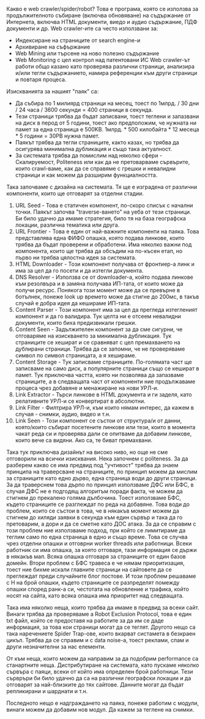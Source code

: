 Какво е web crawler/spider/robot? Това е програма, която се използва за продължителното събиране (включва обновяване) на съдържание от Интернета, включва HTML документи, виедо и аудио съдържание, ПДФ документи и др. Web crawler-ите са често използвани за:
- Индексиране на страниците от search engine-и
- Архивиране на съфържание
- Web Mining или търсене на ново полезно съдържание
- Web Monitoring с цел контрол над патентовани ИС
Web crawler-ът работи общо казано като проверява различни страници, анализира и/или тегли съдържанието, намира референции към други страници и повтаря процеса.

Изискванията за нашият "паяк" са:
- Да събира по 1 милиярд страници на месец, тоест по 1млрд. / 30 дни / 24 часа / 3600 секунди = 400 страници в секунда.
- Тези страници трябва да бъдат записвани, тоест теглени и запазвани на диск в перод от 5 години, тоест ако предположим, че нужната ни памет за една страница е 500KB. 1млрд. * 500 килобайта * 12 месеца * 5 години = 30PB нужна памет.
- Паякът трябва да тегли страниците, както казах, но трябва да осигурява минимална дубликация и също така актуалност.
- За системата трябва да помислим над няколко сфери - Скалируемост, Politeness или как да не претоварваме сървърите, които crawl-ваме, как да се справяме с грешки и невалидни страници и как можем да разширим функциалността.

Така започваме с дизайна на системата. Тя ще е изградена от различни компоненти, които ще отговарят за отделни стадии.
1. URL Seed - Това е статичен компонент, по-скоро списък с начални точки. Паякът започва "traverse-ването" на уеба от тези страници. Би било удачно да имаме стратегия, било тя на база географска локации, различна тематика или друга.
2. URL Frontier - Това е един от най-важните компоненти на паяка. Това представлява една ФИФО опашка, която подава линкове, които трябва да бъдат проверени и обработени. Има няколко важни под компонента, които ще трябва да обсъдим на по-късен етап, но първо ни трябва цялостна идея за системата.
3. HTML Downloader - Този компонент получава от фронтиер-а линк и има за цел да го посети и да изтегли документа.
4. DNS Resolver - Използва се от downloader-a, който подава линкове към резолвъра и в замяна получава ИП-тата, от които може да получи ресурс. Понякога този момент може да се превърне в ботълнек, понеже look up времето може да стигне до 200мс, в такъв случай е добра идея да кешираме ИП-тата.
5. Content Parser - Този компонент има за цел да прегледа изтегленият компонент и да го валидира. Тук целта ни е отсеем невалидни документи, които биха предизвикали грешки.
6. Content Seen - Задължителен компонент за да сме сигурни, че отговаряме на изискването за минимална дубликация. Тук страниците се хешират и се сравняват с цел премахването на дублирани страници. Трябва да се запомни, че не проверяваме символ по символ страницата, а я хешираме. 
7. Content Storage - Тук записваме страниците. По-голямата част ще записваме на само диск, а популярните страници също се кешират в памет.
Тук приключва частта, която ни позволява да запазваме страниците, а в следващата част от компоненти ние продължаваме процеса чрез добавяне и менажиране на нови УРЛ-и.
8. Link Extractor - Търси линкове в HTML документа и ги заделя, като релативните УРЛ-и се конвертират в абсолютни. 
9. Link Filter - Филтрира УРЛ-и, към които нямам интерес, да кажем в случая - снимки, аудио, видео и т.н.
10. Link Seen - Този компонент се състои от структура/и от данни, която/които събират посетените линкове или тези, които в момента чакат реда си и проверява дали се опитваме да добавим линкове, които вече са видяни. Ако са, те биват премахвани.

Така тук приключва дизайнът на високо ниво, но още не сме отговорили на всички изисквания. Нека започнем с politeness. За да разберем какво се има предвид под "учтивост" трябва да знаем принципа на траверсване на страниците, по принцип можем да мислим за страниците като едно дърво, една страница води до други страници. За да траверснем това дърпо по принцип използваме ДФС или БФС, в случая ДФС не е подгодящ алгоритъм поради факта, че можем да стигнем до прекалено голяма дълбочина. Тоест използваме БФС, където страниците се разглеждат по реда на добавяне. Това води до проблем, които се състои в това, че в някакъв момент можем да стигнем до хиляди заявки в секунда към един сървър и така да го претоварим, а дори и да се сметне като ДОС атака. За да се справим с този проблем ние използваме подход, при който се лимитираме да теглим само по една страница в едно и също време. Това се случва чрез отделни опашки и отговрни worker threads или работници. Всеки работник си има опашка, за която отговаря, тази информация се държи в някакъв мап. Всяка опашка отговаря за страниците от един базов домейн. Втори проблем с БФС травеса е че нямам приоритизация, тоест ние бихме искали главните страници на сайтовете да се преглеждат преди случайните блог постове. И този проблем решаваме с Н на брой опашки, където страниците се разпределят помежду опашки според ранк-а си, честотата на обновление и трафика, който носят на сайта, като всяка опашка има приоритет над следващата.

Така има няколко неща, които трябва да имаме в предвид за всеки сайт. Винаги трябва да проверяваме а Robot Exclusion Protocol, това е един txt файл, който се предоставя на работите за да им се даде информация, за това кои страници могат да се теглят. Другото нещо са така наречениете Spider Trap-ове, които вкарват систамета в безкраен цикъл. Трябва да се справим и с data noise-а, тоест реклами, спам и други незначителни за нас елементи.

От към неща, които можем да направим за да подобрим performance са станартните неща. Дистрибутиране на системата, като пускаме няколко сървъра с паяци, всеки от който има определен брой работници. Тези сървръри би било удачно да са на различни географски локации и да отговарят за най-близките до тях сайтове. Данните могат да бъдат репликирани и шарднати и т.н.

Последното нещо е надграждането на паяка, понеже работим с модули, винаги можем да добавим нов модул. Да кажем за теглене на снимки.